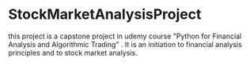 # StockMarketAnalysisProject
this project is a capstone project in udemy course "Python for Financial Analysis and Algorithmic Trading" . It is an initiation to financial analysis principles and to stock market analysis.
